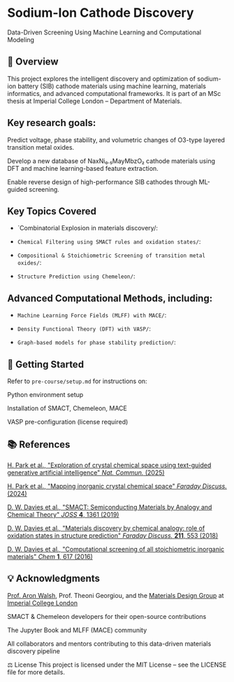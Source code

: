 # Sodium-Ion Cathode Discovery

Data-Driven Screening Using Machine Learning and Computational Modeling
## 🧠 Overview

This project explores the intelligent discovery and optimization of sodium-ion battery (SIB) cathode materials using machine learning, materials informatics, and advanced computational frameworks. It is part of an MSc thesis at Imperial College London – Department of Materials.

## Key research goals:

Predict voltage, phase stability, and volumetric changes of O3-type layered transition metal oxides.

Develop a new database of NaxNi₀.₅MayMbzO₂ cathode materials using DFT and machine learning-based feature extraction.

Enable reverse design of high-performance SIB cathodes through ML-guided screening.

## Key Topics Covered

* `Combinatorial Explosion in materials discovery/:

* `Chemical Filtering using SMACT rules and oxidation states/`:

* `Compositional & Stoichiometric Screening of transition metal oxides/`:

* `Structure Prediction using Chemeleon/`:

## Advanced Computational Methods, including:

* `Machine Learning Force Fields (MLFF) with MACE/`:

* `Density Functional Theory (DFT) with VASP/`:

* `Graph-based models for phase stability prediction/`:

## 🚀 Getting Started

Refer to `pre-course/setup.md` for instructions on:

Python environment setup

Installation of SMACT, Chemeleon, MACE

VASP pre-configuration (license required)

## 📚 References
[H. Park et al.,
"Exploration of crystal chemical space using text-guided generative artificial intelligence" _Nat. Commun._ (2025)](https://doi.org/10.1038/s41467-025-59636-y)

[H. Park et al.,
"Mapping inorganic crystal chemical space" _Faraday Discuss._ (2024)](https://pubs.rsc.org/en/content/articlelanding/2024/fd/d4fd00063c)

[D. W. Davies et al.,
"SMACT: Semiconducting Materials by Analogy and Chemical Theory" _JOSS_ **4**, 1361 (2019)](https://joss.theoj.org/papers/7efd2f2ad60d25bdccee3fbd3fc11448)

[D. W. Davies et al.,
"Materials discovery by chemical analogy: role of oxidation states in structure prediction" _Faraday Discuss._ **211**, 553 (2018)](https://pubs.rsc.org/en/Content/ArticleLanding/2018/FD/C8FD00032H)

[D. W. Davies et al.,
"Computational screening of all stoichiometric inorganic materials" _Chem_ **1**, 617 (2016)](<http://www.cell.com/chem/abstract/S2451-9294(16)30155-3>)

## 💡 Acknowledgments
[Prof. Aron Walsh](https://profiles.imperial.ac.uk/a.walsh), Prof. Theoni Georgiou, and the [Materials Design Group](https://wmd-group.github.io/) at [Imperial College London](https://www.imperial.ac.uk/)

SMACT & Chemeleon developers for their open-source contributions

The Jupyter Book and MLFF (MACE) community

All collaborators and mentors contributing to this data-driven materials discovery pipeline

⚖️ License
This project is licensed under the MIT License – see the LICENSE file for more details.
